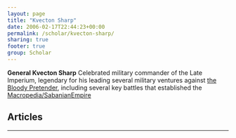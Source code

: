```yaml
---
layout: page
title: "Kvecton Sharp"
date: 2006-02-17T22:44:23+00:00
permalink: /scholar/kvecton-sharp/
sharing: true
footer: true
group: Scholar
---
```


**General Kvecton Sharp** Celebrated military commander of the Late Imperium, legendary for his leading several military ventures against [the Bloody Pretender](//femaron-felard), including several key battles that established the [Macropedia/SabanianEmpire](//sabanian-empire)

## Articles



----
